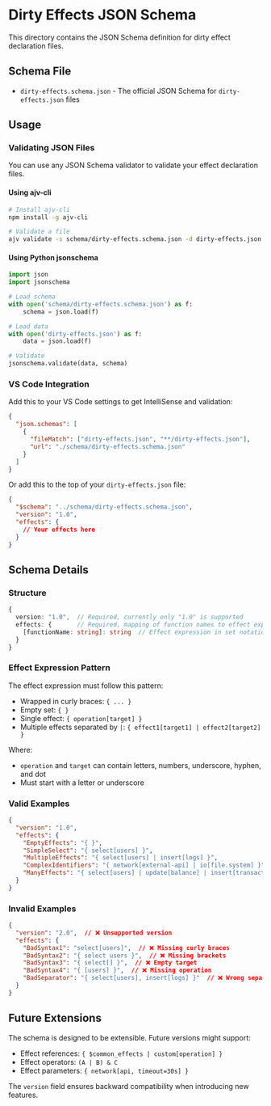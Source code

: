 # Dirty Effects JSON Schema

This directory contains the JSON Schema definition for dirty effect declaration files.

## Schema File

- `dirty-effects.schema.json` - The official JSON Schema for `dirty-effects.json` files

## Usage

### Validating JSON Files

You can use any JSON Schema validator to validate your effect declaration files.

#### Using ajv-cli

```bash
# Install ajv-cli
npm install -g ajv-cli

# Validate a file
ajv validate -s schema/dirty-effects.schema.json -d dirty-effects.json
```

#### Using Python jsonschema

```python
import json
import jsonschema

# Load schema
with open('schema/dirty-effects.schema.json') as f:
    schema = json.load(f)

# Load data
with open('dirty-effects.json') as f:
    data = json.load(f)

# Validate
jsonschema.validate(data, schema)
```

### VS Code Integration

Add this to your VS Code settings to get IntelliSense and validation:

```json
{
  "json.schemas": [
    {
      "fileMatch": ["dirty-effects.json", "**/dirty-effects.json"],
      "url": "./schema/dirty-effects.schema.json"
    }
  ]
}
```

Or add this to the top of your `dirty-effects.json` file:

```json
{
  "$schema": "../schema/dirty-effects.schema.json",
  "version": "1.0",
  "effects": {
    // Your effects here
  }
}
```

## Schema Details

### Structure

```typescript
{
  version: "1.0",  // Required, currently only "1.0" is supported
  effects: {       // Required, mapping of function names to effect expressions
    [functionName: string]: string  // Effect expression in set notation
  }
}
```

### Effect Expression Pattern

The effect expression must follow this pattern:
- Wrapped in curly braces: `{ ... }`
- Empty set: `{ }`
- Single effect: `{ operation[target] }`
- Multiple effects separated by `|`: `{ effect1[target1] | effect2[target2] }`

Where:
- `operation` and `target` can contain letters, numbers, underscore, hyphen, and dot
- Must start with a letter or underscore

### Valid Examples

```json
{
  "version": "1.0",
  "effects": {
    "EmptyEffects": "{ }",
    "SimpleSelect": "{ select[users] }",
    "MultipleEffects": "{ select[users] | insert[logs] }",
    "ComplexIdentifiers": "{ network[external-api] | io[file.system] }",
    "ManyEffects": "{ select[users] | update[balance] | insert[transactions] | network[payment-api] }"
  }
}
```

### Invalid Examples

```json
{
  "version": "2.0",  // ❌ Unsupported version
  "effects": {
    "BadSyntax1": "select[users]",  // ❌ Missing curly braces
    "BadSyntax2": "{ select users }",  // ❌ Missing brackets
    "BadSyntax3": "{ select[] }",  // ❌ Empty target
    "BadSyntax4": "{ [users] }",  // ❌ Missing operation
    "BadSeparator": "{ select[users], insert[logs] }"  // ❌ Wrong separator (comma instead of |)
  }
}
```

## Future Extensions

The schema is designed to be extensible. Future versions might support:
- Effect references: `{ $common_effects | custom[operation] }`
- Effect operators: `(A | B) & C`
- Effect parameters: `{ network[api, timeout=30s] }`

The `version` field ensures backward compatibility when introducing new features.
